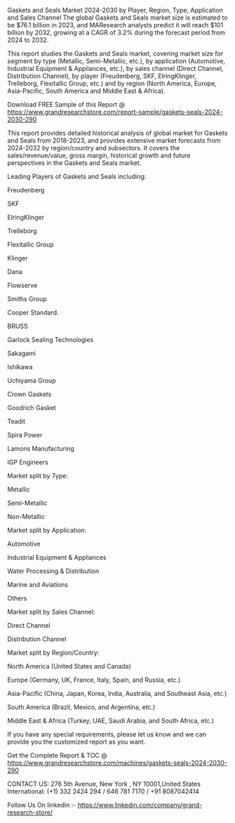 Gaskets and Seals Market 2024-2030 by Player, Region, Type, Application and Sales Channel
The global Gaskets and Seals market size is estimated to be $76.1 billion in 2023, and MAResearch analysts predict it will reach $101 billion by 2032, growing at a CAGR of 3.2% during the forecast period from 2024 to 2032.

This report studies the Gaskets and Seals market, covering market size for segment by type (Metallic, Semi-Metallic, etc.), by application (Automotive, Industrial Equipment & Appliances, etc.), by sales channel (Direct Channel, Distribution Channel), by player (Freudenberg, SKF, ElringKlinger, Trelleborg, Flexitallic Group, etc.) and by region (North America, Europe, Asia-Pacific, South America and Middle East & Africa).

Download FREE Sample of this Report @ https://www.grandresearchstore.com/report-sample/gaskets-seals-2024-2030-290

This report provides detailed historical analysis of global market for Gaskets and Seals from 2018-2023, and provides extensive market forecasts from 2024-2032 by region/country and subsectors. It covers the sales/revenue/value, gross margin, historical growth and future perspectives in the Gaskets and Seals market.

Leading Players of Gaskets and Seals including:

Freudenberg

SKF

ElringKlinger

Trelleborg

Flexitallic Group

Klinger

Dana

Flowserve

Smiths Group

Cooper Standard.

BRUSS

Garlock Sealing Technologies

Sakagami

Ishikawa

Uchiyama Group

Crown Gaskets

Goodrich Gasket

Teadit

Spira Power

Lamons Manufacturing

IGP Engineers

Market split by Type:

Metallic

Semi-Metallic

Non-Metallic

Market split by Application:

Automotive

Industrial Equipment & Appliances

Water Processing & Distribution

Marine and Aviations

Others

Market split by Sales Channel:

Direct Channel

Distribution Channel

Market split by Region/Country:

North America (United States and Canada)

Europe (Germany, UK, France, Italy, Spain, and Russia, etc.)

Asia-Pacific (China, Japan, Korea, India, Australia, and Southeast Asia, etc.)

South America (Brazil, Mexico, and Argentina, etc.)

Middle East & Africa (Turkey, UAE, Saudi Arabia, and South Africa, etc.)

If you have any special requirements, please let us know and we can provide you the customized report as you want.

Get the Complete Report & TOC @ https://www.grandresearchstore.com/machines/gaskets-seals-2024-2030-290

CONTACT US:
276 5th Avenue, New York , NY 10001,United States
International: (+1) 332 2424 294 / 646 781 7170 / +91 8087042414

Follow Us On linkedin :- https://www.linkedin.com/company/grand-research-store/
